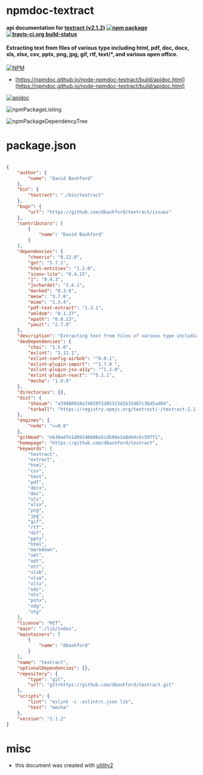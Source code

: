 # npmdoc-textract

#### api documentation for  [textract (v2.1.2)](https://github.com/dbashford/textract)  [![npm package](https://img.shields.io/npm/v/npmdoc-textract.svg?style=flat-square)](https://www.npmjs.org/package/npmdoc-textract) [![travis-ci.org build-status](https://api.travis-ci.org/npmdoc/node-npmdoc-textract.svg)](https://travis-ci.org/npmdoc/node-npmdoc-textract)

#### Extracting text from files of various type including html, pdf, doc, docx, xls, xlsx, csv, pptx, png, jpg, gif, rtf, text/*, and various open office.

[![NPM](https://nodei.co/npm/textract.png?downloads=true&downloadRank=true&stars=true)](https://www.npmjs.com/package/textract)

- [https://npmdoc.github.io/node-npmdoc-textract/build/apidoc.html](https://npmdoc.github.io/node-npmdoc-textract/build/apidoc.html)

[![apidoc](https://npmdoc.github.io/node-npmdoc-textract/build/screenCapture.buildCi.browser.%252Ftmp%252Fbuild%252Fapidoc.html.png)](https://npmdoc.github.io/node-npmdoc-textract/build/apidoc.html)

![npmPackageListing](https://npmdoc.github.io/node-npmdoc-textract/build/screenCapture.npmPackageListing.svg)

![npmPackageDependencyTree](https://npmdoc.github.io/node-npmdoc-textract/build/screenCapture.npmPackageDependencyTree.svg)



# package.json

```json

{
    "author": {
        "name": "David Bashford"
    },
    "bin": {
        "textract": "./bin/textract"
    },
    "bugs": {
        "url": "https://github.com/dbashford/textract/issues"
    },
    "contributors": [
        {
            "name": "David Bashford"
        }
    ],
    "dependencies": {
        "cheerio": "0.22.0",
        "got": "5.7.1",
        "html-entities": "1.2.0",
        "iconv-lite": "0.4.15",
        "j": "0.4.3",
        "jschardet": "1.4.1",
        "marked": "0.3.6",
        "meow": "3.7.0",
        "mime": "1.3.4",
        "pdf-text-extract": "1.3.1",
        "xmldom": "0.1.27",
        "xpath": "0.0.23",
        "yauzl": "2.7.0"
    },
    "description": "Extracting text from files of various type including html, pdf, doc, docx, xls, xlsx, csv, pptx, png, jpg, gif, rtf, text/*, and various open office.",
    "devDependencies": {
        "chai": "1.5.0",
        "eslint": "2.11.1",
        "eslint-config-airbnb": "^9.0.1",
        "eslint-plugin-import": "^1.7.0 ",
        "eslint-plugin-jsx-a11y": "^1.2.0",
        "eslint-plugin-react": "^5.1.1",
        "mocha": "1.9.0"
    },
    "directories": {},
    "dist": {
        "shasum": "a39480910a74659f2d85313d1b32d67c36d5ad84",
        "tarball": "https://registry.npmjs.org/textract/-/textract-2.1.2.tgz"
    },
    "engines": {
        "node": ">=0.8"
    },
    "gitHead": "eb30ad7e1d09140b06e5cd588e2a8d44c6c597f1",
    "homepage": "https://github.com/dbashford/textract",
    "keywords": [
        "textract",
        "extract",
        "html",
        "csv",
        "text",
        "pdf",
        "docx",
        "doc",
        "xls",
        "xlsx",
        "png",
        "jpg",
        "gif",
        "rtf",
        "dxf",
        "pptx",
        "html",
        "markdown",
        "xml",
        "odt",
        "ott",
        "xlsb",
        "xlsm",
        "xltx",
        "ods",
        "ots",
        "potx",
        "odg",
        "otg"
    ],
    "license": "MIT",
    "main": "./lib/index",
    "maintainers": [
        {
            "name": "dbashford"
        }
    ],
    "name": "textract",
    "optionalDependencies": {},
    "repository": {
        "type": "git",
        "url": "git+https://github.com/dbashford/textract.git"
    },
    "scripts": {
        "lint": "eslint -c .eslintrc.json lib",
        "test": "mocha"
    },
    "version": "2.1.2"
}
```



# misc
- this document was created with [utility2](https://github.com/kaizhu256/node-utility2)
